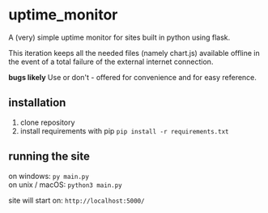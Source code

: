 # uptime_monitor
A (very) simple uptime monitor for sites built in python using flask.

This iteration keeps all the needed files (namely chart.js) available offline in the event of a total failure of the external internet connection. 

**bugs likely**
Use or don't - offered for convenience and for easy reference.

## installation
1. clone repository
2. install requirements with pip `pip install -r requirements.txt`

## running the site
on windows: `py main.py`  
on unix / macOS: `python3 main.py`

site will start on: `http://localhost:5000/`